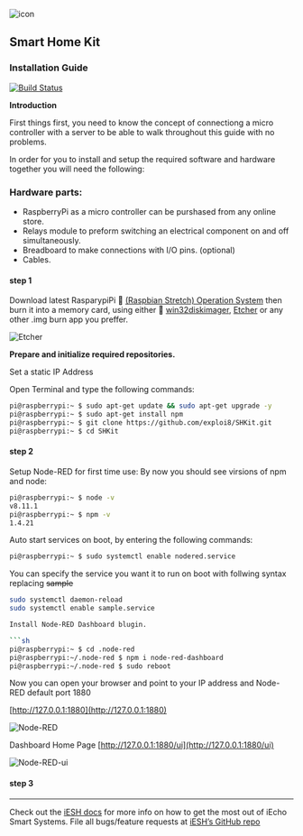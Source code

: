![icon](https://ipool.remotewebaccess.com/wp-content/uploads/2019/03/HomeKit-Icon_4-100x100.jpg)

## Smart Home Kit ##

### Installation Guide ###
[![Build Status](https://travis-ci.org/exploi8/SHKit.svg?branch=master)](https://travis-ci.org/exploi8/SHKit)

**Introduction**

First things first, you need to know the concept of connectiong a micro controller with a server to be able to walk throughout this guide with no problems.

In order for you to install and setup the required software and hardware together you will need the following:

### Hardware parts: ###

 - RaspberryPi as a micro controller can be purshased from any online store.
 - Relays module to preform switching an electrical component on and off simultaneously.
 - Breadboard to make connections with I/O pins. (optional)
 - Cables.



#### step 1 ####

Download latest RasparypiPi :link: [(Raspbian Stretch) Operation System][Software] then burn it into a memory card, using either :link: [win32diskimager][win32diskimager], [Etcher][Etcher] or any other .img burn app you preffer.

![Etcher](https://ipool.remotewebaccess.com/wp-content/uploads/2019/03/etching.png)

**Prepare and initialize required repositories.**

Set a static IP Address 


Open Terminal and type the following commands:

```sh
pi@raspberrypi:~ $ sudo apt-get update && sudo apt-get upgrade -y
pi@raspberrypi:~ $ sudo apt-get install npm
pi@raspberrypi:~ $ git clone https://github.com/exploi8/SHKit.git
pi@raspberrypi:~ $ cd SHKit

```

#### step 2 ####

Setup Node-RED for first time use:
By now you should see virsions of npm and node:

```sh
pi@raspberrypi:~ $ node -v
v8.11.1
pi@raspberrypi:~ $ npm -v
1.4.21

```

Auto start services on boot, by entering the following commands:


```sh
pi@raspberrypi:~ $ sudo systemctl enable nodered.service
````
You can specify the service you want it to run on boot with follwing syntax replacing ~~sample~~

```sh
sudo systemctl daemon-reload
sudo systemctl enable sample.service

Install Node-RED Dashboard blugin.

```sh
pi@raspberrypi:~ $ cd .node-red
pi@raspberrypi:~/.node-red $ npm i node-red-dashboard
pi@raspberrypi:~/.node-red $ sudo reboot
```
Now you can open your browser and point to your IP address and Node-RED default port 1880

[http://127.0.0.1:1880](http://127.0.0.1:1880)

![Node-RED](https://ipool.remotewebaccess.com/wp-content/uploads/2019/03/IMG_9162.jpg)


Dashboard Home Page
[http://127.0.0.1:1880/ui](http://127.0.0.1:1880/ui)

![Node-RED-ui](https://ipool.remotewebaccess.com/wp-content/uploads/2019/03/photo_2019-03-16_23-25-01.jpg)





#### step 3 ####





___


Check out the [iESH docs][iESH-docs] for more info on how to get the most out of iEcho Smart Systems. File all bugs/feature requests at [iESH’s GitHub repo][iESH-gh]

[iESH-docs]: https://exploi8.github.io/SHKit
[iESH-gh]:   https://github.com/exploi8/SHKit
[Software]: https://downloads.raspberrypi.org/raspbian_full_latest
[win32diskimager]: https://ipool.remotewebaccess.com/wp-content/uploads/2019/03/win32diskimager-1.0.0-install.zip
[Etcher]: https://ipool.remotewebaccess.com/wp-content/uploads/2019/03/Etcher-1.0.0-beta.17-win32-x64.zip

